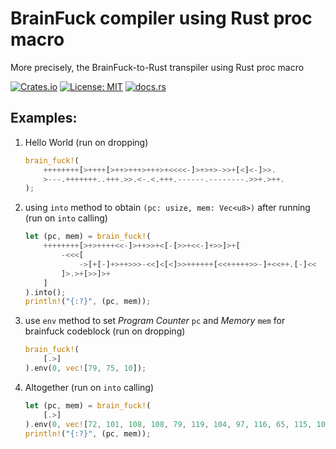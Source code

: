 # BrainFuck compiler using Rust proc macro
More precisely, the BrainFuck-to-Rust transpiler using Rust proc macro

[![Crates.io](https://img.shields.io/crates/v/bflib)](https://crates.io/crates/bflib)
[![License: MIT](https://img.shields.io/badge/License-MIT-green.svg)](https://opensource.org/licenses/MIT)
[![docs.rs](https://docs.rs/rustpython/badge.svg)](https://docs.rs/bflib/)




## Examples:

1. Hello World
   (run on dropping)
   ```rust
   brain_fuck!(
       ++++++++[>++++[>++>+++>+++>+<<<<-]>+>+>->>+[<]<-]>>.
       >---.+++++++..+++.>>.<-.<.+++.------.--------.>>+.>++.
   );
   ```
2. using `into` method to obtain `(pc: usize, mem: Vec<u8>)` after running
   (run on `into` calling)
   ```rust
   let (pc, mem) = brain_fuck!(
       ++++++++[>+>++++<<-]>++>>+<[-[>>+<<-]+>>]>+[
           -<<<[
               ->[+[-]+>++>>>-<<]<[<]>>++++++[<<+++++>>-]+<<++.[-]<<
           ]>.>+[>>]>+
       ]
   ).into();
   println!("{:?}", (pc, mem));
   ```
3. use `env` method to set _Program Counter_ `pc` and _Memory_ `mem` for brainfuck codeblock
   (run on dropping)
   ```rust
   brain_fuck!(
       [.>]
   ).env(0, vec![79, 75, 10]);
   ```
4. Altogether
   (run on `into` calling)
   ```rust
   let (pc, mem) = brain_fuck!(
       [.>]
   ).env(0, vec![72, 101, 108, 108, 79, 119, 104, 97, 116, 65, 115, 10]).into();
   println!("{:?}", (pc, mem));
   ```
